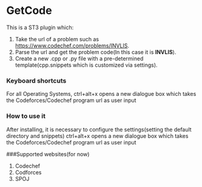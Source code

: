 # GetCode
This is a ST3 plugin which:

1. Take the url of a problem such as https://www.codechef.com/problems/INVLIS.
3. Parse the url and get the problem code(In this case it is **INVLIS**).
4. Create a new .cpp or .py file with a pre-determined template(cpp.snippets which is customized via settings).

### Keyboard shortcuts

For all Operating Systems, ctrl+alt+x opens a new dialogue box which takes the Codeforces/Codechef program url as user input 


### How to use it

After installing, it is necessary to configure the settings(setting the default directory and snippets)
ctrl+alt+x opens a new dialogue box which takes the Codeforces/Codechef program url as user input

###Supported websites(for now)

1. Codechef
2. Codforces
3. SPOJ
